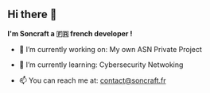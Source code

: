 ## Hi there 👋
**I'm Soncraft a 🇫🇷 french developer !**

- 🔭 I’m currently working on:
My own ASN 
Private Project 

- 🔧 I’m currently learning:
Cybersecurity
Netwoking

- 📫 You can reach me at: contact@soncraft.fr
